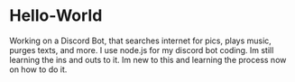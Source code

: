 # Hello-World
Working on a Discord Bot, that searches internet for pics, plays music, purges texts, and more.
I use node.js for my discord bot coding. Im still learning the ins and outs to it. 
Im new to this and learning the process now on how to do it.
